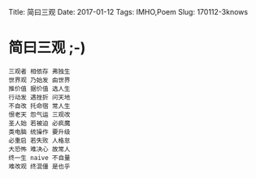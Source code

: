 Title: 简曰三观
Date: 2017-01-12 
Tags: IMHO,Poem 
Slug: 170112-3knows

# 简曰三观 ;-)

    三观者 相依存 弗独生
    世界观 乃始发 由世界
    推价值 据价值 选人生
    行动发 遇挫折 问天地
    不自改 托命宿 常人生
    恨老天 怨气运 三观改
    圣人始 若被迫 必疯魔
    类电脑 统操作 要升级
    必重启 若失败 人格怠
    大恐怖 难决心 故常人
    终一生 naive 不自量
    难改观 终混僵 是也乎

